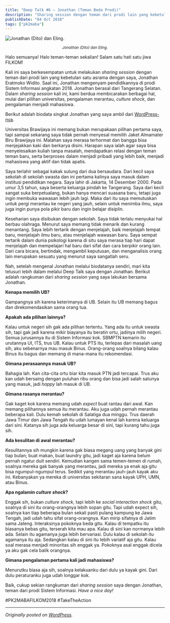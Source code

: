 ```yaml
---
title: "Deep Talk #6 – Jonathan (Teman Beda Prodi)"
description: "Sharing session dengan teman dari prodi lain yang kebetulan satu asrama dengan saya, Jonathan Eratmoko Widito."
publishDate: "04 Oct 2018"
tags: ["pk2maba"]
---
```


![Jonathan (Dito) dan Eling.](cover.jpg)

<center><i><small>Jonathan (Dito) dan Eling.</small></i></center>

Halo semuanya! Halo teman-teman sekalian! Salam satu hati satu jiwa FILKOM!

Kali ini saya berkesempatan untuk melakukan _sharing session_ dengan teman dari prodi lain yang kebetulan satu asrama dengan saya, Jonathan Eratmoko Widito. Saat ini, Jonathan mengenyam pendidikannya di prodi Sistem Informasi angkatan 2018. Jonathan berasal dari Tangerang Selatan. Dalam _sharing session_ kali ini, kami berdua membicarakan berbagai hal, mulai dari pilihan universitas, pengalaman merantau, _culture shock_, dan pengalaman menjadi mahasiswa.

Berikut adalah biodata singkat Jonathan yang saya ambil dari [WordPress-nya](https://jonathanw14.wordpress.com/2018/08/17/about-myself/).

Universitas Brawijaya ini memang bukan merupakaan pilihan pertama saya, tapi sampai sekarang saya tidak pernah menyesal memilih Jaket Almamater Biru Brawijaya ini. Malahan saya merasa terhormat dan bangga bisa menjejakkan kaki dan berkarya disini. Harapan saya ialah agar saya bisa menyelesaikan kuliah tanpa masalah, mendapatkan relasi dengan teman teman baru, serta berproses dalam menjadi pribadi yang lebih baik, menjadi mahasiswa yang aktif dan tidak apatis.

Saya terlahir sebagai kakak sulung dari dua bersaudara. Dari kecil saya sekolah di sekolah swasta dan ini pertama kalinya saya masuk dalam institusi pendidikan negara. Saya lahir di Jakarta, 14 Desember 2000. Pada umur 3,5 tahun, saya beserta keluarga pindah ke Tangerang. Saya dari kecil sangat suka berpetualang, bukan hanya mencari suasana baru, tetapi juga ingin membuka wawasan lebih jauh lagi. Maka dari itu saya memutuskan untuk pergi merantau ke negeri yang jauh, selain untuk menimba ilmu, saya juga ingin punya pola pikir baru dan ingin belajar disiplin.

Keseharian saya disibukan dengan sekolah. Saya tidak terlalu menyukai hal berbau olahraga. Menurut saya memang tidak menarik dan kurang menantang. Saya lebih tertarik dengan menjelajah, baik menjelajah tempat baru, menjelajah ilmu baru, atau menjelajah wawasan baru. Saya sempat tertarik dalam dunia psikologi karena di situ saya merasa tiap hari dapat menjelajah dan mempelajari hal baru dari sifat dan cara berpikir orang lain. Dari cara bicara, bertindak, mengambil keputusan, dan menganalisis orang lain merupakan sesuatu yang menurut saya sangatlah seru.

Nah, setelah mengenal Jonathan melalui biodatanya sendiri, mari kita telusuri lebih dalam melalui Deep Talk saya dengan Jonathan. Berikut adalah rangkuman dari _sharing session_ yang saya lakukan bersama Jonathan.

**Kenapa memilih UB?**

Gampangnya sih karena keterimanya di UB. Selain itu UB memang bagus dan direkomendasikan sama orang tua.

**Apakah ada pilihan lainnya?**

Kalau untuk negeri sih gak ada pilihan tertentu. Yang ada itu untuk swasta sih, tapi gak jadi karena mikir biayanya itu beratin ortu, jadinya milih negeri. Semua jurusannya itu di Sistem Informasi kok. SBMPTN kemarin itu urutannya UI, ITS, trus UB. Kalau untuk PTS itu, terlepas dari masalah uang sih, aku sebenarnya mau masuk Binus. Orang-orang soalnya bilang kalau Binus itu bagus dan memang di mana-mana itu rekomendasi.

**Gimana perasaannya masuk UB?**

Bahagia lah. Kan cita-cita ortu biar kita masuk PTN jadi tercapai. Trus aku kan udah bersaing dengan puluhan ribu orang dan bisa jadi salah satunya yang masuk, jadi _happy_ lah masuk di UB.

**Gimana rasanya merantau?**

Gak kaget kok karena memang udah _expect_ buat rantau dari awal. Kan memang pilihannya semua itu merantau. Aku juga udah pernah merantau beberapa kali. Dulu kemah sekolah di Salatiga dua minggu. Trus daerah Jawa Timur dan Jawa Tengah itu udah lumayan kenal lah karena keluarga dari sini. Katanya sih juga ada keluarga besar di sini, tapi kurang tahu juga sih.

**Ada kesulitan di awal merantau?**

Kesulitannya sih mungkin karena gak biasa megang uang yang banyak gini tiap bulan; buat makan, buat laundry gitu, jadi kaget aja karena belum pernah ngatur duit sendiri. Kemudian kangen sama temen-temen di rumah, soalnya mereka gak banyak yang merantau, jadi mereka ya enak aja gitu bisa ngumpul-ngumpul terus. Sedikit yang merantau jauh-jauh kayak aku ini. Kebanyakan ya mereka di universitas sekitaran sana kayak UPH, UMN, atau Binus.

**Apa ngalamin _culture shock_?**

Enggak sih, bukan _culture shock_, tapi lebih ke _social interaction shock_ gitu, soalnya di sini itu orang-orangnya lebih sopan gitu. Tapi udah expect sih, soalnya kan tiap beberapa bulan sekali pasti pulang kampung ke Jawa Tengah, jadi udah tahu sifat orang-orangnya. Kan mirip sifatnya di Jatim sama Jateng. Interaksinya pokoknya beda gitu. Kalau di tempatku itu biasanya bebas gitu, terserah kita mau apa. Kalau di sini kan normanya lebih ada. Selain itu agamanya juga lebih bervariasi. Dulu kalau di sekolah itu agamanya itu aja. Sedangkan kalau di sini itu lebih variatif aja gitu. Kalau soal merasa menjadi minoritas sih enggak ya. Pokoknya asal enggak dicela ya aku gak cela balik orangnya.

**Gimana pengalaman pertama kali jadi mahasiswa?**

Menurutku biasa aja sih, soalnya kelakuanku dari dulu ya kayak gini. Dari dulu peraturanku juga udah longgar kok.

Baik, cukup sekian rangkuman dari _sharing session_ saya dengan Jonathan, teman dari prodi Sistem Informasi. _Have a nice day!_

#PK2MABAFILKOM2018
#TakeTheAction

---

_Originally posted on [WordPress](https://elingp.wordpress.com/2018/10/04/deep-talk-6/)._
